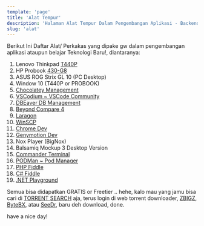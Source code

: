 ```yaml
---
template: 'page'
title: 'Alat Tempur'
description: 'Halaman Alat Tempur Dalam Pengembangan Aplikasi - Backend atau Frontend'
slug: 'alat'
---
```


Berikut Ini Daftar Alat/ Perkakas yang dipake gw dalam pengembangan aplikasi ataupun belajar Teknologi Baru!, diantaranya:

1. Lenovo Thinkpad [T440P](https://kutt.it/t440p)
2. HP Probook [430-G8](https://kutt.it/430-g8)
3. ASUS ROG Strix GL 10 (PC Desktop)
4. Window 10 (T440P or PROBOOK)
5. [Chocolatey Management](https://kutt.it/chocolatey)
6. [VSCodium ~ VSCode Community](https://kutt.it/vscodium)
7. [DBEaver DB Management](https://kutt.it/dbeaver)
8. [Beyond Compare 4](https://kutt.it/compare)
9. [Laragon](https://kutt.it/laragon)
10. [WinSCP](https://kutt.it/winscp)
11. [Chrome Dev](https://kutt.it/chromedev)
12. [Genymotion Dev](https://kutt.it/genymotion)
13. Nox Player (BigNox)
14. Balsamiq Mockup 3 Desktop Version
15. [Commander Terminal](https://kutt.it/terminal)
16. [PODMan ~ Pod Manager](https://podman.io/)
17. [PHP Fiddle](https://3v4l.org/)
18. [C# Fiddle](https://dotnetfiddle.net/)
19. [.NET Playground](https://sharplab.io/)




Semua bisa didapatkan GRATIS or Freetier .. hehe, kalo mau yang jamu bisa cari di [TORRENT SEARCH](https://kutt.it/bitcq) aja, terus login di web torrent downloader, [ZBIGZ](https://kutt.it/zbigz), [ByteBX](https://kutt.it/bytebx), atau [SeeDr](https://kutt.it/seedr), baru deh download, done.

have a nice day!
